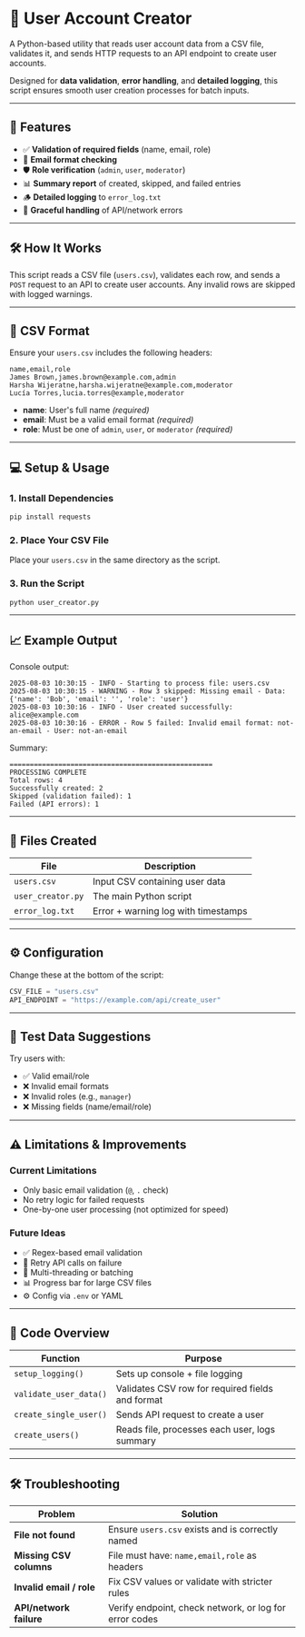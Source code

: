 # 👤 User Account Creator

A Python-based utility that reads user account data from a CSV file, validates it, and sends HTTP requests to an API endpoint to create user accounts.

Designed for **data validation**, **error handling**, and **detailed logging**, this script ensures smooth user creation processes for batch inputs.

---

## 🚀 Features

- ✅ **Validation of required fields** (name, email, role)
- 📧 **Email format checking**
- 🛡️ **Role verification** (`admin`, `user`, `moderator`)
- 📊 **Summary report** of created, skipped, and failed entries
- 🪵 **Detailed logging** to `error_log.txt`
- 🔄 **Graceful handling** of API/network errors

---

## 🛠️ How It Works

This script reads a CSV file (`users.csv`), validates each row, and sends a `POST` request to an API to create user accounts. Any invalid rows are skipped with logged warnings.

---

## 📄 CSV Format

Ensure your `users.csv` includes the following headers:

```csv
name,email,role
James Brown,james.brown@example.com,admin
Harsha Wijeratne,harsha.wijeratne@example.com,moderator
Lucía Torres,lucia.torres@example,moderator
````

* **name**: User's full name *(required)*
* **email**: Must be a valid email format *(required)*
* **role**: Must be one of `admin`, `user`, or `moderator` *(required)*

---

## 💻 Setup & Usage

### 1. Install Dependencies

```bash
pip install requests
```

### 2. Place Your CSV File

Place your `users.csv` in the same directory as the script.

### 3. Run the Script

```bash
python user_creator.py
```

---

## 📈 Example Output

Console output:

```
2025-08-03 10:30:15 - INFO - Starting to process file: users.csv
2025-08-03 10:30:15 - WARNING - Row 3 skipped: Missing email - Data: {'name': 'Bob', 'email': '', 'role': 'user'}
2025-08-03 10:30:16 - INFO - User created successfully: alice@example.com
2025-08-03 10:30:16 - ERROR - Row 5 failed: Invalid email format: not-an-email - User: not-an-email
```

Summary:

```
==================================================
PROCESSING COMPLETE
Total rows: 4
Successfully created: 2
Skipped (validation failed): 1
Failed (API errors): 1
```

---

## 📁 Files Created

| File              | Description                         |
| ----------------- | ----------------------------------- |
| `users.csv`       | Input CSV containing user data      |
| `user_creator.py` | The main Python script              |
| `error_log.txt`   | Error + warning log with timestamps |

---

## ⚙️ Configuration

Change these at the bottom of the script:

```python
CSV_FILE = "users.csv"
API_ENDPOINT = "https://example.com/api/create_user"
```

---

## 🧪 Test Data Suggestions

Try users with:

* ✅ Valid email/role
* ❌ Invalid email formats
* ❌ Invalid roles (e.g., `manager`)
* ❌ Missing fields (name/email/role)

---

## ⚠️ Limitations & Improvements

### Current Limitations

* Only basic email validation (`@`, `.` check)
* No retry logic for failed requests
* One-by-one user processing (not optimized for speed)

### Future Ideas

* ✅ Regex-based email validation
* 🔁 Retry API calls on failure
* 🧵 Multi-threading or batching
* 📊 Progress bar for large CSV files
* ⚙️ Config via `.env` or YAML

---

## 🧩 Code Overview

| Function               | Purpose                                          |
| ---------------------- | ------------------------------------------------ |
| `setup_logging()`      | Sets up console + file logging                   |
| `validate_user_data()` | Validates CSV row for required fields and format |
| `create_single_user()` | Sends API request to create a user               |
| `create_users()`       | Reads file, processes each user, logs summary    |

---

## 🛠️ Troubleshooting

| Problem                  | Solution                                               |
| ------------------------ | ------------------------------------------------------ |
| **File not found**       | Ensure `users.csv` exists and is correctly named       |
| **Missing CSV columns**  | File must have: `name,email,role` as headers           |
| **Invalid email / role** | Fix CSV values or validate with stricter rules         |
| **API/network failure**  | Verify endpoint, check network, or log for error codes |


